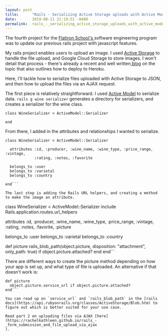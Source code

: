 ```yaml
---
layout: post
title:      "Rails - Serializing Active Storage uploads with Active Model"
date:       2019-08-11 21:19:51 -0400
permalink:  rails_-_serializing_active_storage_uploads_with_active_model
---
```




The fourth project for the [Flatiron School's ](https://flatironschool.com/)software engineering program was to update our previous rails project with javascript features. 

My rails project enables users to upload an image. I used [Active Storage](https://edgeguides.rubyonrails.org/active_storage_overview.html) to handle the file upload, and Google Cloud Storage to store images. I won't detail that process - there's already a recent and well written[ blog](https://medium.com/@pjbelo/setting-up-rails-5-2-active-storage-using-google-cloud-storage-and-heroku-23df91e830f8) on the topic that also outlines how to deploy to Heroku.

Here, I'll tackle how to serialize files uploaded with Active Storage to JSON, and then how to upload the files via an AJAX request.

The first piece is relatively straightforward. I used [Active Model](https://guides.rubyonrails.org/active_model_basics.html) to serialize data. `rails g wine serializer` generates a directory for serializers, and creates a serializer for the wine class.

```
class WineSerializer < ActiveModel::Serializer

end
```

From there, I added in the attributes and relationships I wanted to serialize.

```
class WineSerializer < ActiveModel::Serializer

  attributes :id, :producer, :wine_name, :wine_type, :price_range, :vintage,
             :rating, :notes, :favorite
						 
  belongs_to :user
  belongs_to :varietal
  belongs_to :country

end```

The last step is adding the Rails URL helpers, and creating a method to make the image an attribute.

```
class WineSerializer < ActiveModel::Serializer
  include Rails.application.routes.url_helpers

  attributes :id, :producer, :wine_name, :wine_type, :price_range, :vintage,
             :rating, :notes, :favorite, :picture
						 
  belongs_to :user
  belongs_to :varietal
  belongs_to :country


  def picture
    rails_blob_path(object.picture, disposition: "attachment", only_path: true) if object.picture.attached?
  end
end```

There are different ways to create the picture method depending on how your app is set up, and what type of file is uploaded. An alternative if that doesn't work is:

```
def picture
  object.picture.service_url if object.picture.attached?
end```

You can read up on `service_url` and `rails_blob_path` in the [rails docs](https://api.rubyonrails.org/classes/ActiveStorage/Blob.htm) to figure out which is better suited for your use case.

Read part 2 on uploading files via AJAX [here](https://rachelkathleen.github.io/rails_-_form_submission_and_file_upload_via_ajax
).

